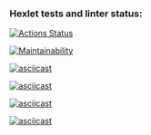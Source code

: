### Hexlet tests and linter status:
[![Actions Status](https://github.com/JeilYBLA/frontend-project-44/actions/workflows/hexlet-check.yml/badge.svg)](https://github.com/JeilYBLA/frontend-project-44/actions)

[![Maintainability](https://api.codeclimate.com/v1/badges/f4d4d79a847e99bcbce1/maintainability)](https://codeclimate.com/github/JeilYBLA/frontend-project-44/maintainability)

[![asciicast](https://asciinema.org/a/CVxmbRID2uc5VZhhYjNv8j4oW.svg)](https://asciinema.org/a/CVxmbRID2uc5VZhhYjNv8j4oW)

[![asciicast](https://asciinema.org/a/dv9TQHRVtuQoSfSMHL1MVUCCL.svg)](https://asciinema.org/a/dv9TQHRVtuQoSfSMHL1MVUCCL)

[![asciicast](https://asciinema.org/a/8cn0ZTFqzGlUmcvo6mqbjgIBy.svg)](https://asciinema.org/a/8cn0ZTFqzGlUmcvo6mqbjgIBy)

[![asciicast](https://asciinema.org/a/JvpHwSjKa46kPFrYrdSq9Qe9o.svg)](https://asciinema.org/a/JvpHwSjKa46kPFrYrdSq9Qe9o)